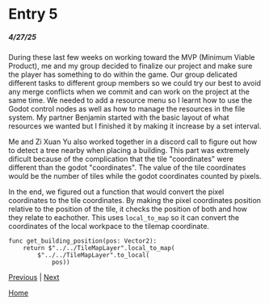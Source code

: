 # Entry 5
##### 4/27/25

During these last few weeks on working toward the MVP (Minimum Viable Product), me and my group decided to finalize our project and make sure the player has something to do within the game. Our group delicated different tasks to different group members so we could try our best to avoid any merge conflicts when we commit and can work on the project at the same time. We needed to add a resource menu so I learnt how to use the Godot control nodes as well as how to manage the resources in the file system. My partner Benjamin started with the basic layout of what resources we wanted but I finished it by making it increase by a set interval. 

Me and Zi Xuan Yu also worked together in a discord call to figure out how to detect a tree nearby when placing a building. This part was extremely dificult because of the complication that the tile "coordinates" were different than the godot "coordinates". The value of the tile coordinates would be the number of tiles while the godot coordinates counted by pixels. 

In the end, we figured out a function that would convert the pixel coordinates to the tile coordinates. By making the pixel coordinates position relative to the position of the tile, it checks the position of both and how they relate to eachother. This uses `local_to_map` so it can convert the coordinates of the local workpace to the tilemap coordinate. 

```gdscript
func get_building_position(pos: Vector2):
	return $"../../TileMapLayer".local_to_map(
		$"../../TileMapLayer".to_local(
			pos))
```
[Previous](entry04.md) | [Next](entry06.md)

[Home](../README.md)

